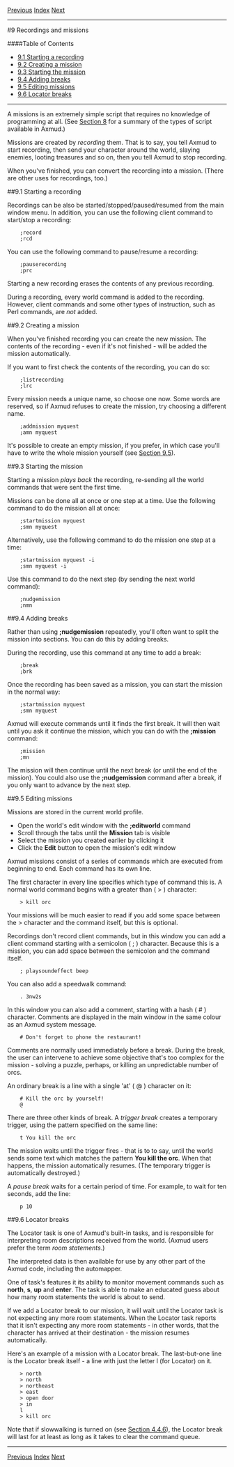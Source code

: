 [Previous](ch08.html) [Index](index.html) [Next](ch10.html)

---

#9 Recordings and missions

####Table of Contents

* [9.1 Starting a recording](#9.1)
* [9.2 Creating a mission](#9.2)
* [9.3 Starting the mission](#9.3)
* [9.4 Adding breaks](#9.4)
* [9.5 Editing missions](#9.5)
* [9.6 Locator breaks](#9.6)

---

A missions is an extremely simple script that requires no knowledge of programming at all. (See [Section 8](ch08.html) for a summary of the types of script available in Axmud.)

Missions are created by *recording* them. That is to say, you tell Axmud to start recording, then send your character around the world, slaying enemies, looting treasures and so on, then you tell Axmud to stop recording.

When you've finished, you can convert the recording into a mission. (There are other uses for recordings, too.)

##<a name="9.1">9.1 Starting a recording</a>

Recordings can be also be started/stopped/paused/resumed from the main window menu. In addition, you can use the following client command to start/stop a recording:

        ;record
        ;rcd

You can use the following command to pause/resume a recording:

        ;pauserecording
        ;prc

Starting a new recording erases the contents of any previous recording.

During a recording, every world command is added to the recording. However, client commands and some other types of instruction, such as Perl commands, are *not* added.

##<a name="9.2">9.2 Creating a mission</a>

When you've finished recording you can create the new mission. The contents of the recording - even if it's not finished - will be added the mission automatically.

If you want to first check the contents of the recording, you can do so:

        ;listrecording
        ;lrc

Every mission needs a unique name, so choose one now. Some words are reserved, so if Axmud refuses to create the mission, try choosing a different name.

        ;addmission myquest
        ;amn myquest

It's possible to create an empty mission, if you prefer, in which case you'll have to write the whole mission yourself (see [Section 9.5](ch09.html#9.5)).

##<a name="9.3">9.3 Starting the mission</a>

Starting a mission *plays back* the recording, re-sending all the world commands that were sent the first time.

Missions can be done all at once or one step at a time. Use the following command to do the mission all at once:

        ;startmission myquest
        ;smn myquest

Alternatively, use the following command to do the mission one step at a time:

        ;startmission myquest -i
        ;smn myquest -i

Use this command to do the next step (by sending the next world command):

        ;nudgemission
        ;nmn

##<a name="9.4">9.4 Adding breaks</a>

Rather than using **;nudgemission** repeatedly, you'll often want to split the mission into sections. You can do this by adding breaks.

During the recording, use this command at any time to add a break:

        ;break
        ;brk

Once the recording has been saved as a mission, you can start the mission in the normal way:

        ;startmission myquest
        ;smn myquest

Axmud will execute commands until it finds the first break. It will then wait until you ask it continue the mission, which you can do with the **;mission** command:

        ;mission
        ;mn

The mission will then continue until the next break (or until the end of the mission). You could also use the **;nudgemission** command after a break, if you only want to advance by the next step.

##<a name="9.5">9.5 Editing missions</a>

Missions are stored in the current world profile.

* Open the world's edit window with the **;editworld** command
* Scroll through the tabs until the **Mission** tab is visible
* Select the mission you created earlier by clicking it
* Click the **Edit** button to open the mission's edit window

Axmud missions consist of a series of commands which are executed from beginning to end. Each command has its own line.

The first character in every line specifies which type of command this is. A normal world command begins with a greater than ( > ) character:

        > kill orc

Your missions will be much easier to read if you add some space between the > character and the command itself, but this is optional.

Recordings don't record client commands, but in this window you can add a client command starting with a semicolon ( ; ) character. Because this is a mission, you can add space between the semicolon and the command itself.

        ; playsoundeffect beep

You can also add a speedwalk command:

        . 3nw2s

In this window you can also add a comment, starting with a hash ( # ) character. Comments are displayed in the main window in the same colour as an Axmud system message.

        # Don't forget to phone the restaurant!

Comments are normally used immediately before a break. During the break, the user can intervene to achieve some objective that's too complex for the mission - solving a puzzle, perhaps, or killing an unpredictable number of orcs.

An ordinary break is a line with a single 'at' ( @ ) character on it:

        # Kill the orc by yourself!
        @

There are three other kinds of break. A *trigger break* creates a temporary trigger, using the pattern specified on the same line:

        t You kill the orc

The mission waits until the trigger fires - that is to to say, until the world sends some text which matches the pattern **You kill the orc**. When that happens, the mission automatically resumes. (The temporary trigger is automatically destroyed.)

A *pause break* waits for a certain period of time. For example, to wait for ten seconds, add the line:

        p 10

##<a name="9.6">9.6 Locator breaks</a>

The Locator task is one of Axmud's built-in tasks, and is responsible for interpreting room descriptions received from the world. (Axmud users prefer the term *room statements*.)

The interpreted data is then available for use by any other part of the Axmud code, including the automapper.

One of task's features it its ability to monitor movement commands such as **north**, **s**, **up** and **enter**. The task is able to make an educated guess about how many room statements the world is about to send.

If we add a Locator break to our mission, it will wait until the Locator task is not expecting any more room statements. When the Locator task reports that it isn't expecting any more room statements - in other words, that the character has arrived at their destination - the mission resumes automatically.

Here's an example of a mission with a Locator break. The last-but-one line is the Locator break itself - a line with just the letter l (for Locator) on it.

        > north
        > north
        > northeast
        > east
        > open door
        > in
        l
        > kill orc

Note that if slowwalking is turned on (see [Section 4.4.6](ch04.html#4.4.6)), the Locator break will last for at least as long as it takes to clear the command queue.

---

[Previous](ch08.html) [Index](index.html) [Next](ch10.html)
